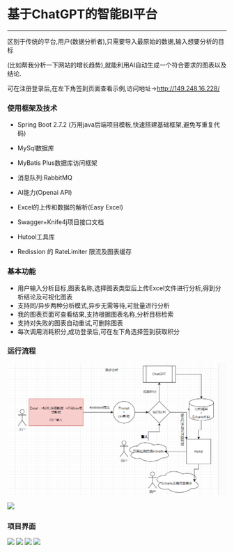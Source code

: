 
# 基于ChatGPT的智能BI平台

------

区别于传统的平台,用户(数据分析者),只需要导入最原始的数据,输入想要分析的目标

(比如帮我分析一下网站的增长趋势),就能利用AI自动生成一个符合要求的图表以及结论.

可在注册登录后,在左下角签到页面查看示例,访问地址->http://149.248.16.228/

### 使用框架及技术

- Spring Boot 2.7.2 (万用java后端项目模板,快速搭建基础框架,避免写重复代码)
- MySql数据库
- MyBatis Plus数据库访问框架
- 消息队列:RabbitMQ
- AI能力(Openai API)
- Excel的上传和数据的解析(Easy Excel)
- Swagger+Knife4j项目接口文档

- Hutool工具库
- Redission 的 RateLimiter 限流及图表缓存

### 基本功能

- 用户输入分析目标,图表名称,选择图表类型后上传Excel文件进行分析,得到分析结论及可视化图表
- 支持同/异步两种分析模式,异步无需等待,可批量进行分析
- 我的图表页面可查看结果,支持根据图表名称,分析目标检索
- 支持对失败的图表自动重试,可删除图表
- 每次调用消耗积分,成功登录后,可在左下角选择签到获取积分

### 运行流程

![](BI_backend-master/doc/ansyc.png)

![](/doc/synchronization.png)

### 项目界面

![](/doc/1.png)
![](/doc/2.png)
![](/doc/3.png)
![](/doc/4.png)
